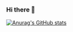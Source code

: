 ### Hi there 👋

[![Anurag's GitHub stats](https://github-readme-stats.vercel.app/apimain-studioanuraghazra)](https://github.com/anuraghazra/github-readme-stats)

<!--
**main-studio/main-studio** is a ✨ _special_ ✨ repository because its `README.md` (this file) appears on your GitHub profile.

Here are some ideas to get you started:

- 🔭 I’m currently working on ...
- 🌱 I’m currently learning ...
- 👯 I’m looking to collaborate on ...
- 🤔 I’m looking for help with ...
- 💬 Ask me about ...
- 📫 How to reach me: ...
- 😄 Pronouns: ...
- ⚡ Fun fact: ...
-->
